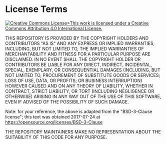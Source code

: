 # License Terms

[<img alt="Creative Commons License" style="border-width:0" src="https://i.creativecommons.org/l/by/4.0/88x31.png" />>This work is licensed under a Creative Commons Attribution 4.0 International License.](http://creativecommons.org/licenses/by/4.0/)

THIS REPOSITORY IS PROVIDED BY THE COPYRIGHT HOLDERS AND CONTRIBUTORS "AS IS" AND ANY EXPRESS OR IMPLIED WARRANTIES, INCLUDING, BUT NOT LIMITED TO, THE IMPLIED WARRANTIES OF MERCHANTABILITY AND FITNESS FOR A PARTICULAR PURPOSE ARE DISCLAIMED. IN NO EVENT SHALL THE COPYRIGHT HOLDER OR CONTRIBUTORS BE LIABLE FOR ANY DIRECT, INDIRECT, INCIDENTAL, SPECIAL, EXEMPLARY, OR CONSEQUENTIAL DAMAGES (INCLUDING, BUT NOT LIMITED TO, PROCUREMENT OF SUBSTITUTE GOODS OR SERVICES; LOSS OF USE, DATA, OR PROFITS; OR BUSINESS INTERRUPTION) HOWEVER CAUSED AND ON ANY THEORY OF LIABILITY, WHETHER IN CONTRACT, STRICT LIABILITY, OR TORT (INCLUDING NEGLIGENCE OR OTHERWISE) ARISING IN ANY WAY OUT OF THE USE OF THIS SOFTWARE, EVEN IF ADVISED OF THE POSSIBILITY OF SUCH DAMAGE.

Note: for your reference, the above is adapted from the "BSD-3-Clause license"; this text was obtained 2017-07-24 at https://opensource.org/licenses/BSD-3-Clause

THE REPOSITORY MAINTAINERS MAKE NO REPRESENTATION ABOUT THE SUITABILITY OF THIS CODE FOR ANY PURPOSE.